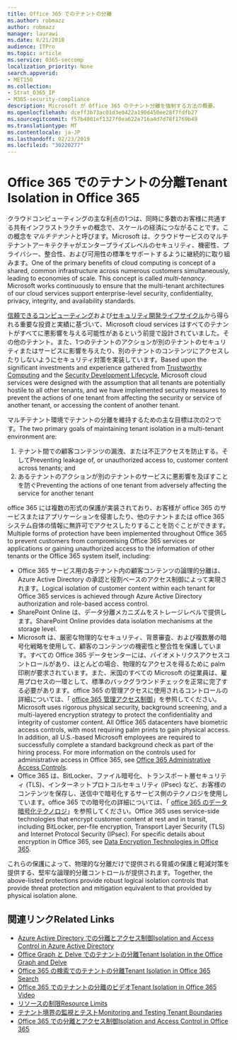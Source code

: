 ```yaml
---
title: Office 365 でのテナントの分離
ms.author: robmazz
author: robmazz
manager: laurawi
ms.date: 8/21/2018
audience: ITPro
ms.topic: article
ms.service: O365-seccomp
localization_priority: None
search.appverid:
- MET150
ms.collection:
- Strat_O365_IP
- M365-security-compliance
description: Microsoft が Office 365 のテナント分離を強制する方法の概要。
ms.openlocfilehash: dceff3b73ac01d3e0422a190d450ee28f7fdfb27
ms.sourcegitcommit: f57b4001ef1327f0ea622e716a4d7d78f1769b49
ms.translationtype: MT
ms.contentlocale: ja-JP
ms.lasthandoff: 02/23/2019
ms.locfileid: "30220277"
---
```

# <a name="tenant-isolation-in-office-365"></a><span data-ttu-id="1095b-103">Office 365 でのテナントの分離</span><span class="sxs-lookup"><span data-stu-id="1095b-103">Tenant Isolation in Office 365</span></span>

<span data-ttu-id="1095b-p101">クラウドコンピューティングの主な利点の1つは、同時に多数のお客様に共通する共有インフラストラクチャの概念で、スケールの経済につながることです。この概念を*マルチテナント*と呼びます。Microsoft は、クラウドサービスのマルチテナントアーキテクチャがエンタープライズレベルのセキュリティ、機密性、プライバシー、整合性、および可用性の標準をサポートするように継続的に取り組みます。</span><span class="sxs-lookup"><span data-stu-id="1095b-p101">One of the primary benefits of cloud computing is concept of a shared, common infrastructure across numerous customers simultaneously, leading to economies of scale. This concept is called *multi-tenancy*. Microsoft works continuously to ensure that the multi-tenant architectures of our cloud services support enterprise-level security, confidentiality, privacy, integrity, and availability standards.</span></span>

<span data-ttu-id="1095b-107">[信頼できるコンピューティング](https://www.microsoft.com/en-us/twc/default.aspx)および[セキュリティ開発ライフサイクル](http://www.microsoft.com/security/sdl/default.aspx)から得られる重要な投資と実績に基づいて、Microsoft cloud services はすべてのテナントがすべてに悪影響を与える可能性があるという前提で設計されていました。その他のテナント。また、1つのテナントのアクションが別のテナントのセキュリティまたはサービスに影響を与えたり、別のテナントのコンテンツにアクセスしたりしないようにセキュリティ対策を実装しています。</span><span class="sxs-lookup"><span data-stu-id="1095b-107">Based upon the significant investments and experience gathered from [Trustworthy Computing](https://www.microsoft.com/en-us/twc/default.aspx) and the [Security Development Lifecycle](http://www.microsoft.com/security/sdl/default.aspx), Microsoft cloud services were designed with the assumption that all tenants are potentially hostile to all other tenants, and we have implemented security measures to prevent the actions of one tenant from affecting the security or service of another tenant, or accessing the content of another tenant.</span></span>

<span data-ttu-id="1095b-108">マルチテナント環境でテナントの分離を維持するための主な目標は次の2つです。</span><span class="sxs-lookup"><span data-stu-id="1095b-108">The two primary goals of maintaining tenant isolation in a multi-tenant environment are:</span></span>
1.  <span data-ttu-id="1095b-109">テナント間での顧客コンテンツの漏洩、または不正アクセスを防止する。そして</span><span class="sxs-lookup"><span data-stu-id="1095b-109">Preventing leakage of, or unauthorized access to, customer content across tenants; and</span></span>
2.  <span data-ttu-id="1095b-110">あるテナントのアクションが別のテナントのサービスに悪影響を及ぼすことを防ぐ</span><span class="sxs-lookup"><span data-stu-id="1095b-110">Preventing the actions of one tenant from adversely affecting the service for another tenant</span></span>

<span data-ttu-id="1095b-111">office 365 には複数の形式の保護が実装されており、お客様が office 365 のサービスまたはアプリケーションを侵害したり、他のテナントまたは office 365 システム自体の情報に無許可でアクセスしたりすることを防ぐことができます。</span><span class="sxs-lookup"><span data-stu-id="1095b-111">Multiple forms of protection have been implemented throughout Office 365 to prevent customers from compromising Office 365 services or applications or gaining unauthorized access to the information of other tenants or the Office 365 system itself, including:</span></span>
- <span data-ttu-id="1095b-112">Office 365 サービス用の各テナント内の顧客コンテンツの論理的分離は、Azure Active Directory の承認と役割ベースのアクセス制御によって実現されます。</span><span class="sxs-lookup"><span data-stu-id="1095b-112">Logical isolation of customer content within each tenant for Office 365 services is achieved through Azure Active Directory authorization and role-based access control.</span></span>
- <span data-ttu-id="1095b-113">SharePoint Online は、データ分離メカニズムをストレージレベルで提供します。</span><span class="sxs-lookup"><span data-stu-id="1095b-113">SharePoint Online provides data isolation mechanisms at the storage level.</span></span>
- <span data-ttu-id="1095b-p102">Microsoft は、厳密な物理的なセキュリティ、背景審査、および複数層の暗号化戦略を使用して、顧客のコンテンツの機密性と整合性を保護しています。すべての Office 365 データセンターには、バイオメトリクスアクセスコントロールがあり、ほとんどの場合、物理的なアクセスを得るために palm 印刷が要求されています。また、米国のすべての Microsoft の従業員は、雇用プロセスの一環として、標準のバックグラウンドチェックを正常に完了する必要があります。office 365 の管理アクセスに使用されるコントロールの詳細については、「 [office 365 管理アクセス制御](office-365-administrative-access-controls-overview.md)」を参照してください。</span><span class="sxs-lookup"><span data-stu-id="1095b-p102">Microsoft uses rigorous physical security, background screening, and a multi-layered encryption strategy to protect the confidentiality and integrity of customer content. All Office 365 datacenters have biometric access controls, with most requiring palm prints to gain physical access. In addition, all U.S.-based Microsoft employees are required to successfully complete a standard background check as part of the hiring process. For more information on the controls used for administrative access in Office 365, see [Office 365 Administrative Access Controls](office-365-administrative-access-controls-overview.md).</span></span>
- <span data-ttu-id="1095b-p103">Office 365 は、BitLocker、ファイル暗号化、トランスポート層セキュリティ (TLS)、インターネットプロトコルセキュリティ (IPsec) など、お客様のコンテンツを保存し、送信中で暗号化するサービス側のテクノロジを使用しています。office 365 での暗号化の詳細については、「 [office 365 のデータ暗号化テクノロジ](office-365-encryption-in-the-microsoft-cloud-overview.md)」を参照してください。</span><span class="sxs-lookup"><span data-stu-id="1095b-p103">Office 365 uses service-side technologies that encrypt customer content at rest and in transit, including BitLocker, per-file encryption, Transport Layer Security (TLS) and Internet Protocol Security (IPsec). For specific details about encryption in Office 365, see [Data Encryption Technologies in Office 365](office-365-encryption-in-the-microsoft-cloud-overview.md).</span></span>

<span data-ttu-id="1095b-120">これらの保護によって、物理的な分離だけで提供される脅威の保護と軽減対策を提供する、堅牢な論理的分離コントロールが提供されます。</span><span class="sxs-lookup"><span data-stu-id="1095b-120">Together, the above-listed protections provide robust logical isolation controls that provide threat protection and mitigation equivalent to that provided by physical isolation alone.</span></span>

## <a name="related-links"></a><span data-ttu-id="1095b-121">関連リンク</span><span class="sxs-lookup"><span data-stu-id="1095b-121">Related Links</span></span>
- [<span data-ttu-id="1095b-122">Azure Active Directory での分離とアクセス制御</span><span class="sxs-lookup"><span data-stu-id="1095b-122">Isolation and Access Control in Azure Active Directory</span></span>](office-365-isolation-in-azure-active-directory.md)
- [<span data-ttu-id="1095b-123">Office Graph と Delve でのテナントの分離</span><span class="sxs-lookup"><span data-stu-id="1095b-123">Tenant Isolation in the Office Graph and Delve</span></span>](office-365-isolation-in-graph-and-delve.md)
- [<span data-ttu-id="1095b-124">Office 365 の検索でのテナントの分離</span><span class="sxs-lookup"><span data-stu-id="1095b-124">Tenant Isolation in Office 365 Search</span></span>](office-365-isolation-in-office-365-search.md)
- [<span data-ttu-id="1095b-125">Office 365 でのテナントの分離のビデオ</span><span class="sxs-lookup"><span data-stu-id="1095b-125">Tenant Isolation in Office 365 Video</span></span>](office-365-isolation-in-office-365-video.md)
- [<span data-ttu-id="1095b-126">リソースの制限</span><span class="sxs-lookup"><span data-stu-id="1095b-126">Resource Limits</span></span>](office-365-resource-limits.md)
- [<span data-ttu-id="1095b-127">テナント境界の監視とテスト</span><span class="sxs-lookup"><span data-stu-id="1095b-127">Monitoring and Testing Tenant Boundaries</span></span>](office-365-monitoring-and-testing.md)
- [<span data-ttu-id="1095b-128">Office 365 での分離とアクセス制御</span><span class="sxs-lookup"><span data-stu-id="1095b-128">Isolation and Access Control in Office 365</span></span>](office-365-isolation-in-office-365.md)